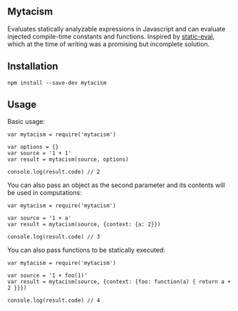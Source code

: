Mytacism
---

Evaluates statically analyzable expressions in Javascript and can evaluate injected compile-time
constants and functions. Inspired by
[static-eval](https://github.com/substack/static-eval), which at the time of writing was a promising
but incomplete solution.


Installation
---

    npm install --save-dev mytacism


Usage
---

Basic usage:

    var mytacism = require('mytacism')
    
    var options = {}
    var source = '1 + 1'
    var result = mytacism(source, options)
    
    console.log(result.code) // 2

You can also pass an object as the second parameter and its contents will be used in computations:

    var mytacism = require('mytacism')
    
    var source = '1 + a'
    var result = mytacism(source, {context: {a: 2}})
    
    console.log(result.code) // 3
    
You can also pass functions to be statically executed:

    var mytacism = require('mytacism')
    
    var source = '1 + foo(1)'
    var result = mytacism(source, {context: {foo: function(a) { return a + 2 }}})
    
    console.log(result.code) // 4
